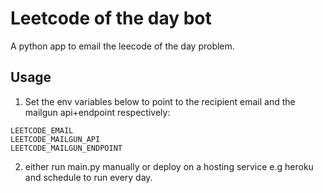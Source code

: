 # Leetcode of the day bot

A python app to email the leecode of the day problem. 

## Usage

1. Set the env variables below to point to the recipient email and the mailgun api+endpoint respectively:
```
LEETCODE_EMAIL
LEETCODE_MAILGUN_API
LEETCODE_MAILGUN_ENDPOINT
```

2. either run main.py manually or deploy on a hosting service e.g heroku and schedule to run every day.
